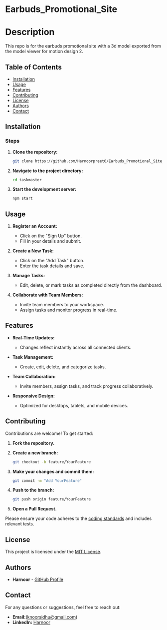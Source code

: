 # Earbuds_Promotional_Site
# Description
This repo is for the earbuds promotional site with a 3d model exported from the model viewer for motion design 2.

## Table of Contents
- [Installation](#installation)
- [Usage](#usage)
- [Features](#features)
- [Contributing](#contributing)
- [License](#license)
- [Authors](#authors)
- [Contact](#contact)

## Installation


### Steps

1. **Clone the repository:**
    ```bash
    git clone https://github.com/Harnoorpreet6/Earbuds_Promotional_Site_Sub_2.git
    ```

2. **Navigate to the project directory:**
    ```bash
    cd taskmaster
    ```

3. **Start the development server:**
    ```bash
    npm start
    ```

## Usage

1. **Register an Account:**
   - Click on the "Sign Up" button.
   - Fill in your details and submit.

2. **Create a New Task:**
   - Click on the "Add Task" button.
   - Enter the task details and save.

3. **Manage Tasks:**
   - Edit, delete, or mark tasks as completed directly from the dashboard.

4. **Collaborate with Team Members:**
   - Invite team members to your workspace.
   - Assign tasks and monitor progress in real-time.

## Features
  
- **Real-Time Updates:**
  - Changes reflect instantly across all connected clients.
  
- **Task Management:**
  - Create, edit, delete, and categorize tasks.
  
- **Team Collaboration:**
  - Invite members, assign tasks, and track progress collaboratively.
  
- **Responsive Design:**
  - Optimized for desktops, tablets, and mobile devices.


## Contributing

Contributions are welcome! To get started:

1. **Fork the repository.**

2. **Create a new branch:**
    ```bash
    git checkout -b feature/YourFeature
    ```
3. **Make your changes and commit them:**
    ```bash
    git commit -m "Add YourFeature"
    ```
4. **Push to the branch:**
    ```bash
    git push origin feature/YourFeature
    ```
5. **Open a Pull Request.**

Please ensure your code adheres to the [coding standards](CODE_OF_CONDUCT.md) and includes relevant tests.

## License
This project is licensed under the [MIT License](LICENSE).

## Authors
- **Harnoor** - [GitHub Profile](https://github.com/harnoorpreet6)



## Contact
For any questions or suggestions, feel free to reach out:

- **Email:**(knoorsidhu@gmail.com)
- **LinkedIn:** [Harnoor](https://www.linkedin.com/in/harnoor/)
